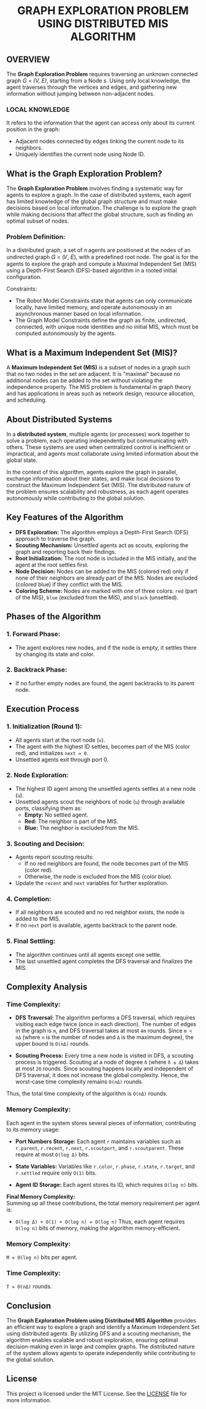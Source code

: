 <h1 align="center"> GRAPH EXPLORATION PROBLEM USING DISTRIBUTED MIS ALGORITHM</h1>

## OVERVIEW
The **Graph Exploration Problem** requires traversing an unknown connected graph _G = (V, E)_, starting from a Node _s_. Using only local knowledge, the agent traverses through the vertices and edges, and gathering new information without jumping between non-adjacent nodes.

### LOCAL KNOWLEDGE 
It refers to the information that the agent can access only about its current  position in the graph:
- Adjacent nodes connected by edges linking the current node to its neighbors.
- Uniquely identifies the current node using Node ID.

## What is the Graph Exploration Problem?
The **Graph Exploration Problem** involves finding a systematic way for agents to explore a graph. In the case of distributed systems, each agent has limited knowledge of the global graph structure and must make decisions based on local information. The challenge is to explore the graph while making decisions that affect the global structure, such as finding an optimal subset of nodes.

### Problem Definition:
In a distributed graph, a set of 𝑛 agents are positioned at the nodes of an undirected graph 𝐺 = (𝑉, 𝐸), with a predefined root node. The goal is for the agents to explore the graph and compute a Maximal Independent Set (MIS) using a Depth-First Search (DFS)-based algorithm in a rooted initial configuration.

Constraints:
- The Robot Model Constraints state that agents can only communicate locally, have limited memory, and operate autonomously in an asynchronous manner based on local information. 
- The Graph Model Constraints define the graph as finite, undirected, connected, with unique node identities and no initial MIS, which must be computed autonomously by the agents.

## What is a Maximum Independent Set (MIS)?

A **Maximum Independent Set (MIS)** is a subset of nodes in a graph such that no two nodes in the set are adjacent. It is "maximal" because no additional nodes can be added to the set without violating the independence property. The MIS problem is fundamental in graph theory and has applications in areas such as network design, resource allocation, and scheduling.

## About Distributed Systems

In a **distributed system**, multiple agents (or processes) work together to solve a problem, each operating independently but communicating with others. These systems are used when centralized control is inefficient or impractical, and agents must collaborate using limited information about the global state.

In the context of this algorithm, agents explore the graph in parallel, exchange information about their states, and make local decisions to construct the Maximum Independent Set (MIS). The distributed nature of the problem ensures scalability and robustness, as each agent operates autonomously while contributing to the global solution.

## Key Features of the Algorithm

- **DFS Exploration:** The algorithm employs a Depth-First Search (DFS) approach to traverse the graph.
- **Scouting Mechanism:** Unsettled agents act as scouts, exploring the graph and reporting back their findings.
- **Root Initialization:** The root node is included in the MIS initially, and the agent at the root settles first.
- **Node Decision:** Nodes can be added to the MIS (colored red) only if none of their neighbors are already part of the MIS. Nodes are excluded (colored blue) if they conflict with the MIS.
- **Coloring Scheme:** Nodes are marked with one of three colors: `red` (part of the MIS), `blue` (excluded from the MIS), and `black` (unsettled).

## Phases of the Algorithm

### 1. Forward Phase:
- The agent explores new nodes, and if the node is empty, it settles there by changing its state and color.

### 2. Backtrack Phase:
- If no further empty nodes are found, the agent backtracks to its parent node.

## Execution Process

### 1. Initialization (Round 1):
- All agents start at the root node (`v`).
- The agent with the highest ID settles, becomes part of the MIS (color red), and initializes `next = 0`.
- Unsettled agents exit through port 0.

### 2. Node Exploration:
- The highest ID agent among the unsettled agents settles at a new node (`u`).
- Unsettled agents scout the neighbors of node (`u`) through available ports, classifying them as:
  - **Empty:** No settled agent.
  - **Red:** The neighbor is part of the MIS.
  - **Blue:** The neighbor is excluded from the MIS.

### 3. Scouting and Decision:
- Agents report scouting results:
  - If no red neighbors are found, the node becomes part of the MIS (color red).
  - Otherwise, the node is excluded from the MIS (color blue).
- Update the `recent` and `next` variables for further exploration.

### 4. Completion:
- If all neighbors are scouted and no red neighbor exists, the node is added to the MIS.
- If no `next` port is available, agents backtrack to the parent node.

### 5. Final Settling:
- The algorithm continues until all agents except one settle.
- The last unsettled agent completes the DFS traversal and finalizes the MIS.

## Complexity Analysis

### Time Complexity:
- **DFS Traversal:**
  The algorithm performs a DFS traversal, which requires visiting each edge twice (once in each direction). The number of edges in the graph is `m`, and DFS traversal takes at most `4m` rounds. Since `m < nΔ` (where `n` is the number of nodes and `Δ` is the maximum degree), the upper bound is `O(nΔ)` rounds.
  
- **Scouting Process:**
  Every time a new node is visited in DFS, a scouting process is triggered. Scouting at a node of degree `δ` (where `δ ≤ Δ`) takes at most `2δ` rounds. Since scouting happens locally and independent of DFS traversal, it does not increase the global complexity. Hence, the worst-case time complexity remains `O(nΔ)` rounds.

Thus, the total time complexity of the algorithm is `O(nΔ)` rounds.

### Memory Complexity:

Each agent in the system stores several pieces of information, contributing to its memory usage:

- **Port Numbers Storage:** Each agent `r` maintains variables such as `r.parent`, `r.recent`, `r.next`, `r.scoutport`, and `r.scoutparent`. These require at most `O(log Δ)` bits.
  
- **State Variables:** Variables like `r.color`, `r.phase`, `r.state`, `r.target`, and `r.settled` require only `O(1)` bits.

- **Agent ID Storage:** Each agent stores its ID, which requires `O(log n)` bits.

**Final Memory Complexity:**  
Summing up all these contributions, the total memory requirement per agent is:
- `O(log Δ) + O(1) + O(log n) = O(log n)`
Thus, each agent requires `O(log n)` bits of memory, making the algorithm memory-efficient.

### Memory Complexity:  
`M = O(log n)` bits per agent.  

### Time Complexity:  
`T = O(nΔ)` rounds.

## Conclusion

The **Graph Exploration Problem using Distributed MIS Algorithm** provides an efficient way to explore a graph and identify a Maximum Independent Set using distributed agents. By utilizing DFS and a scouting mechanism, the algorithm enables scalable and robust exploration, ensuring optimal decision-making even in large and complex graphs. The distributed nature of the system allows agents to operate independently while contributing to the global solution.

## License

This project is licensed under the MIT License. See the [LICENSE](LICENSE) file for more information.
